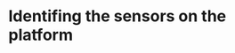 # Identifing the sensors on the platform

<!--

Práctica de identificación y uso de los sensores integrados en los robots, explicando cómo interactúan
con el entorno.

-->

